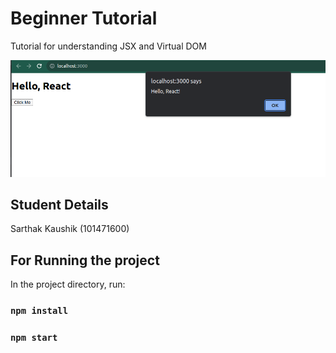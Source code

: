 # Beginner Tutorial

Tutorial for understanding JSX and Virtual DOM

![Output of the project](./images/img.png)

## Student Details

Sarthak Kaushik (101471600)


## For Running the project

In the project directory, run:

### `npm install`

### `npm start`



